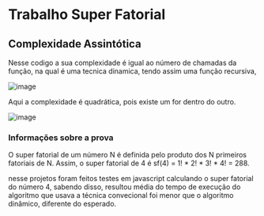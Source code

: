 <h1> Trabalho Super Fatorial </h1>

<h2> Complexidade Assintótica </h2>


<p> Nesse codigo a sua complexidade é igual ao número de chamadas da função, na qual é uma tecnica dinamica, tendo assim uma função recursiva, </p>
  
![image](https://user-images.githubusercontent.com/101725628/164233959-235349cf-d190-4762-91c6-d552ab752f45.png)

<p> Aqui a complexidade é quadrática, pois existe um for dentro do outro. </p>

![image](https://user-images.githubusercontent.com/101725628/164234111-6e6ac372-2e92-45d3-a4bd-14c7c390fc35.png)


  <h3>Informações sobre a prova</h3>

 <p>O super fatorial de um número N é definida pelo produto dos N primeiros fatoriais de N. Assim, o super fatorial de 4 é sf(4) = 1! * 2! * 3! * 4! = 288. </p>
 
 nesse projetos foram feitos testes em javascript calculando o super fatorial do número 4, sabendo disso, resultou média do tempo de execução do algoritmo que usava a técnica
 convecional foi menor que o algoritmo dinâmico, diferente do esperado.
